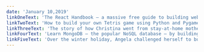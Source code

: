 ```yaml
---
date: 'January 10,2019'
linkOneText: 'The React Handbook — a massive free guide to building web applications with ReactJS (116 minute read): https://medium.freecodecamp.org/the-react-handbook-b71c27b0a795'
linkTwoText: 'How to build your own Tetris game using Python and Pygame (2 hour watch): https://www.freecodecamp.org/news/tetris-python-tutorial-pygame'
linkThreeText: 'The story of how Christina went from stay-at-home mother of 3 kids to working full time from home as a JavaScript developer (3 minute read): https://www.freecodecamp.org/forum/t/244230'
linkFourText: 'Learn MongoDB — the popular NoSQL database — by building a Node.js CRUD app from scratch (75 minute watch): https://www.freecodecamp.org/news/mongodb-crud-app'
linkFiveText: 'Over the winter holiday, Angela challenged herself to build one coding project each day for 20 days. Her resulting apps are fun and elegant. (6 minute read): https://medium.freecodecamp.org/5cd4c9383f84'
---
```

